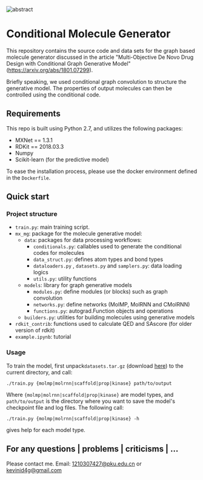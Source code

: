 ![abstract](https://github.com/kevinid/molecule_generator/blob/master/img/abstract.png?raw=true)



# Conditional Molecule Generator

This repository contains the source code and data sets for the graph based molecule generator discussed in the article "Multi-Objective De Novo Drug Design with Conditional Graph Generative Model" (https://arxiv.org/abs/1801.07299). 

Briefly speaking, we used conditional graph convolution to structure the generative model. The properties of output molecules can then be controlled using the conditional code.

## Requirements

This repo is built using Python 2.7, and utilizes the following packages:

- MXNet == 1.3.1
- RDKit == 2018.03.3
- Numpy
- Scikit-learn (for the predictive model)

To ease the installation process, please use the docker environment defined in the `Dockerfile`.

## Quick start

### Project structure

- `train.py`: main training script.
- `mx_mg`: package for the molecule generative model:
  - `data`: packages for data processing workflows:
    - `conditionals.py`: callables used to generate the conditional codes for molecules
    - `data_struct.py`: defines atom types and bond types
    - `dataloaders.py` , `datasets.py` and `samplers.py`: data loading logics
    - `utils.py`: utility functions
  - `models`: library for graph generative models
    - `modules.py`: define modules (or blocks) such as graph convolution
    - `networks.py`: define networks (MolMP, MolRNN and CMolRNN)
    - `functions.py`: autograd.Function objects and operations
  - `builders.py`: utilities for building molecules using generative models
- `rdkit_contrib`: functions used to calculate QED and SAscore (for older version of rdkit)
- `example.ipynb`: tutorial

### Usage

To train the model, first unpack`datasets.tar.gz` (download [here](https://github.com/kevinid/molecule_generator/releases/download/1.0/datasets.tar.gz)) to the current directory, and call:
```shell
./train.py {molmp|molrnn|scaffold|prop|kinase} path/to/output
```
Where `{molmp|molrnn|scaffold|prop|kinase}` are model types, and `path/to/output` is the directory where you want to save the model's checkpoint file and log files. The following call:

```shell
./train.py {molmp|molrnn|scaffold|prop|kinase} -h
```

gives help for each model type.

## For any questions | problems | criticisms | ...

Please contact me. Email: [1210307427@pku.edu.cn](mailto:1210307427@pku.edu.cn) or [kevinid4g@gmail.com](mailto:kevinid4g@gmail.com)